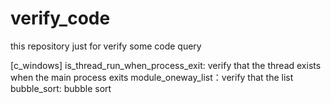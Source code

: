 # verify_code
this repository just for verify some code query

[c_windows]
is_thread_run_when_process_exit: verify that the thread exists when the main process exits
module_oneway_list：verify that the list 
bubble_sort: bubble sort 
